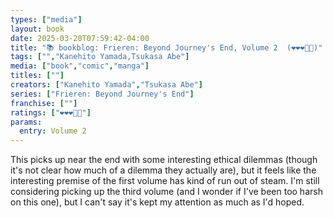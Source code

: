 ```yaml
---
types: ["media"]
layout: book
date: 2025-03-20T07:59:42-04:00
title: "📚 bookblog: Frieren: Beyond Journey's End, Volume 2  (❤️❤️❤️🖤🖤)"
tags: ["","Kanehito Yamada,Tsukasa Abe"]
media: ["book","comic","manga"]
titles: [""]
creators: ["Kanehito Yamada","Tsukasa Abe"]
series: ["Frieren: Beyond Journey's End"]
franchise: [""]
ratings: ["❤️❤️❤️🖤🖤"]
params:
  entry: Volume 2
---
```


This picks up near the end with some interesting ethical dilemmas (though it's not clear how much of a dilemma they actually are), but it feels like the interesting premise of the first volume has kind of run out of steam. I'm still considering picking up the third volume (and I wonder if I've been too harsh on this one), but I can't say it's kept my attention as much as I'd hoped.